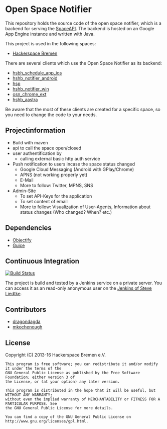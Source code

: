 Open Space Notifier
============================

This repository holds the source code of the open space notifier, which is a backend for serving the [SpaceAPI](http://spaceapi.net). The backend is hosted on an Google App Engine instance and written with Java. 

This project is used in the following spaces:
* [Hackerspace Bremen](https://hackerspacehb.appspot.com)

There are several clients which use the Open Space Notifier as its backend:
* [hsbh_schedule_app_ios](https://github.com/HackerspaceBremen/hsbh_schedule_app_ios)
* [hshb_notifier_android](https://github.com/HackerspaceBremen/hshb_notifier_android)
* [hsp](https://github.com/HackerspaceBremen/hsp)
* [hshb_notifier_win](https://github.com/HackerspaceBremen/hshb_notifier_win)
* [osn_chrome_ext](https://github.com/HackerspaceBremen/osn_chrome_ext)
* [hshb_aastra](https://github.com/HackerspaceBremen/hshb_aastra)

Be aware that the most of these clients are created for a specific space, so you need to change the code to your needs.

Projectinformation
------------------

- Build with maven
- api to call the space open/closed
- user authentification by 
  - calling external basic http auth service
- Push notification to users incase the space status changed
  - Google Cloud Messaging (Android with GPlay/Chrome)
  - APNS (not working properly yet)
  - E-Mail
  - More to follow: Twitter, MPNS, SNS
- Admin-Site
  - To set API-Keys for the application
  - To set content of email
  - More to follow: Visualization of User-Agents, Information about status changes (Who changed? When? etc.)

Dependencies
------------

- [Objectify](https://code.google.com/p/objectify-appengine) 
- [Guice](https://code.google.com/p/google-guice)

Continuous Integration
----------------------

[![Build Status](http://jenkins.steveliedtke.de/job/osn%20-%20master%20-%20unit%20tests/badge/icon)](http://tools.steveliedtke.de/jenkins/job/open%20space%20notifier%20-%20master/)

The project is build and tested by a Jenkins service on a private server. You can access it as an 
read-only anonymous user on the [Jenkins of Steve Liedtke](http://jenkins.steveliedtke.de/view/hshb/).

Contributors
------------

* [dragondagda](https://github.com/dragondagda)
* [mkochenough](https://github.com/mkochenough)


License
-------

  Copyright (C) 2013-16 Hackerspace Bremen e.V.
  
	This program is free software; you can redistribute it and/or modify it under the terms of the 
	GNU General Public License as published by the Free Software Foundation; either version 3 of 
	the License, or (at your option) any later version.
	
	This program is distributed in the hope that it will be useful, but WITHOUT ANY WARRANTY; 
	without even the implied warranty of MERCHANTABILITY or FITNESS FOR A PARTICULAR PURPOSE. See 
	the GNU General Public License for more details.
	
	You can find a copy of the GNU General Public License on http://www.gnu.org/licenses/gpl.html.
